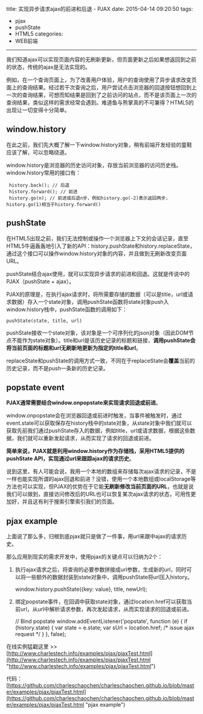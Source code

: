 title: 实现异步请求ajax的前进和后退 - PJAX
date: 2015-04-14 09:20:50
tags:
- pjax
- pushState
- HTML5
categories:
- WEB前端

---

我们知道ajax可以实现页面内容的无刷新更新，但页面更新之后如果想返回到之前的状态，传统的ajax是无法实现的。

例如，在一个查询页面上，为了改善用户体验，用户的查询使用了异步请求改变页面上的查询结果。经过若干次查询之后，用户尝试点击浏览器的回退按钮想回到上一次的查询结果，可想而知结果是回到了之前访问的站点，而不是该页面上一次的查询结果，类似这样的需求经常会遇到。难道鱼与熊掌真的不可兼得？HTML5的出现让一切变得十分简单。


<!-- more -->

## window.history ##
在此之前，我们先大概了解一下window.history对象，稍有前端开发经验的童鞋应该了解，可以忽略绕道。

window.history是浏览器的历史访问对象，存放当前浏览器的访问历史栈。window.history常用的接口有：
    
	 history.back(); // 后退
     history.forward(); // 前进
     history.go(n); // 前进或后退n步，例如history.go(-2)表示返回两步，history.go(1)相当于history.forward()


## pushState ##

在HTML5出现之前，我们无法控制或操作一个浏览器上下文的会话记录，直至HTML5牛逼轰轰地引入了新的API：history.pushState和history.replaceState，通过这个接口可以操作window.history对象的内容，并且做到无刷新改变页面URL。

pushState结合ajax使用，就可以实现异步请求的前进和回退。这就是传说中的PJAX（pushState + ajax）。

PJAX的原理是，在执行ajax请求时，将所需要存储的数据（可以是title，url或请求数据）存入一个state对象，调用pushState函数将state对象push入window.history栈中，pushState函数的调用如下：
    
    pushState(state, title, url)
    
pushState接收一个state对象，该对象是一个可序列化的json对象（因此DOM节点不能作为state对象）。title和url是该历史记录的标题和链接，**调用pushState会将当前页面的标题和url无刷新地更新为指定的title和url**。

replaceState和pushState的调用方式一致，不同在于replaceState会**覆盖**当前的历史记录，而不是push一条新的历史记录。


## popstate event ##

**PJAX通常需要结合window.onpopstate来实现请求回退或前进**。

window.onpopstate会在浏览器回退或前进时触发，当事件被触发时，通过event.state可以获取保存在history栈中的state对象，从state对象中我们就可以获取先前我们通过pushState存入的数据，例如title，url或请求数据，根据这些数据，我们就可以重新发起请求，从而实现了请求的回退或前进。

**简单来说，PJAX就是利用window.history作为存储栈，采用HTML5提供的pushState API，实现通过url来跟踪ajax的请求历史**。

说到这里，有人可能会说，我用一个本地的数组来存储每次ajax请求的记录，不是一样也能实现所谓的ajax回退和前进？没错，使用一个本地数组或localStorage等方法也可以实现，但PJAX的优势在于它能**无刷新修改当前页面的URL**，也就是说我们可以做到，直接访问修改后的URL也可以恢复某次ajax请求的状态，可用性更加好，并且这有利于搜索引擎索引我们的页面。
    

## pjax example ##

上面说了那么多，归根到底pjax就只是做了一件事，用url来跟中ajax的请求历史。

那么应用到现实的需求开发中，使用pjax的关键点可以归纳为2个：


1) 执行ajax请求之后，将查询的必要参数拼接成url参数，生成新的url，同时可以将一些额外的数据封装到state对象中，调用pushState将url压入history。
	
	window.history.pushState({key: value}, title, newUrl);   

2) 绑定popstate事件，在回调中获取state对象，通过location.href可以获取当前url，从url中解析请求参数，再次发起请求，从而实现请求的回退或前进。
    
	// Bind popstate
	window.addEventListener('popstate', function (e) {
	if (history.state) {
		var state = e.state;
		var sUrl = location.href;
		/*
		 issue ajax request
		*/
		}
	}, false);	
    
    
在线实例猛戳这里 >> [http://www.charlestech.info/examples/pjax/pjaxTest.html](http://www.charlestech.info/examples/pjax/pjaxTest.html "http://www.charlestech.info/examples/pjax/pjaxTest.html")

代码： [https://github.com/charleschaochen/charleschaochen.github.io/blob/master/examples/pjax/pjaxTest.html](https://github.com/charleschaochen/charleschaochen.github.io/blob/master/examples/pjax/pjaxTest.html "pjax example")